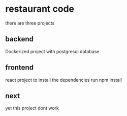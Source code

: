 # restaurant code

there are three projects


## backend
Dockerized project with postgresql database

## frontend
react project 
to install the dependencies
run npm install 

## next
yet this project dont work
